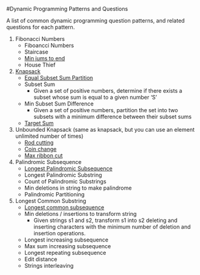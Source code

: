 #Dynamic Programming Patterns and Questions

A list of common dynamic programming question patterns, and related questions for each pattern.

1. Fibonacci Numbers
   * Fiboancci Numbers
   * Staircase
   * [Min jums to end](https://leetcode.com/problems/jump-game-ii/)
   * House Thief
2. [Knapsack](https://www.educative.io/edpresso/what-is-the-knapsack-problem)
    * [Equal Subset Sum Partition](https://leetcode.com/problems/partition-equal-subset-sum/)
   * Subset Sum
     * Given a set of positive numbers, determine if there exists a subset whose sum is equal to a given number ‘S’
   * Min Subset Sum Difference
     * Given a set of positive numbers, partition the set into two subsets with a minimum difference between their subset sums
   * [Target Sum](https://leetcode.com/problems/target-sum/)
3. Unbounded Knapsack (same as knapsack, but you can use an element unlimited number of times)
   * [Rod cutting](https://leetcode.com/problems/minimum-cost-to-cut-a-stick/)
   * [Coin change](https://leetcode.com/problems/coin-change/)
   * [Max ribbon cut](https://leetcode.com/discuss/interview-question/388503/Google-or-Phone-Screen-or-Cut-Ribbon/350993)
4. Palindromic Subsequence
   * [Longest Palindromic Subsequence](https://leetcode.com/problems/longest-palindromic-subsequence/)
   * Longest Palindromic Substring
   * Count of Palindromic Substrings
   * Min deletions in string to make palindrome
   * Palindromic Partitioning
5. Longest Common Substring
   * [Longest common subsequence](https://leetcode.com/problems/longest-common-subsequence/)
   * Min deletions / insertions to transform string
     * Given strings s1 and s2, transform s1 into s2 deleting and inserting characters with the minimum number of deletion and insertion operations.
   * Longest increasing subsequence
   * Max sum increasing subsequence
   * Longest repeating subsequence
   * Edit distance
   * Strings interleaving